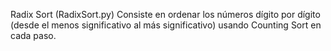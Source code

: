 Radix Sort (RadixSort.py)
Consiste en ordenar los números dígito por dígito (desde el menos significativo al más significativo) usando Counting Sort en cada paso.